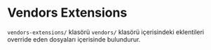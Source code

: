 # Vendors Extensions

`vendors-extensions/` klasörü `vendors/` klasörü içerisindeki eklentileri override eden dosyaları içerisinde bulundurur.
